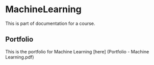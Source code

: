 # MachineLearning
This is part of documentation for a course.

## Portfolio

This is the portfolio for Machine Learning [here] (Portfolio - Machine Learning.pdf) 
